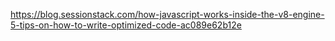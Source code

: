https://blog.sessionstack.com/how-javascript-works-inside-the-v8-engine-5-tips-on-how-to-write-optimized-code-ac089e62b12e



